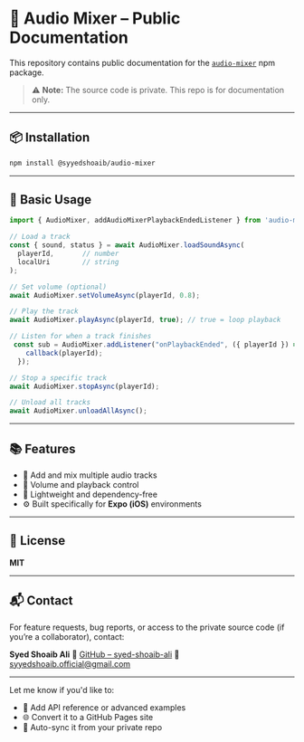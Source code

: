 # 🎷 Audio Mixer – Public Documentation

This repository contains public documentation for the [`audio-mixer`](https://www.npmjs.com/package/audio-mixer) npm package.

> ⚠️ **Note:** The source code is private. This repo is for documentation only.

---

## 📦 Installation

```bash
npm install @syyedshoaib/audio-mixer
```

---

## 🔧 Basic Usage

```ts
import { AudioMixer, addAudioMixerPlaybackEndedListener } from 'audio-mixer';

// Load a track
const { sound, status } = await AudioMixer.loadSoundAsync(
  playerId,       // number
  localUri        // string
);

// Set volume (optional)
await AudioMixer.setVolumeAsync(playerId, 0.8);

// Play the track
await AudioMixer.playAsync(playerId, true); // true = loop playback

// Listen for when a track finishes
 const sub = AudioMixer.addListener("onPlaybackEnded", ({ playerId }) => {
    callback(playerId);
  });

// Stop a specific track
await AudioMixer.stopAsync(playerId);

// Unload all tracks
await AudioMixer.unloadAllAsync();
```

---

## 📚 Features

* 🎹 Add and mix multiple audio tracks
* 🎷 Volume and playback control
* 🦨 Lightweight and dependency-free
* ⚙️ Built specifically for **Expo (iOS)** environments

---

## 📄 License

**MIT**

---

## 📬 Contact

For feature requests, bug reports, or access to the private source code (if you’re a collaborator), contact:

**Syed Shoaib Ali**
🔗 [GitHub – syed-shoaib-ali](https://github.com/syed-shoaib-ali)
📧 [syyedshoaib.official@gmail.com](mailto:syyedshoaib.official@gmail.com)

---

Let me know if you'd like to:

* 📘 Add API reference or advanced examples
* 🌐 Convert it to a GitHub Pages site
* 🔁 Auto-sync it from your private repo
